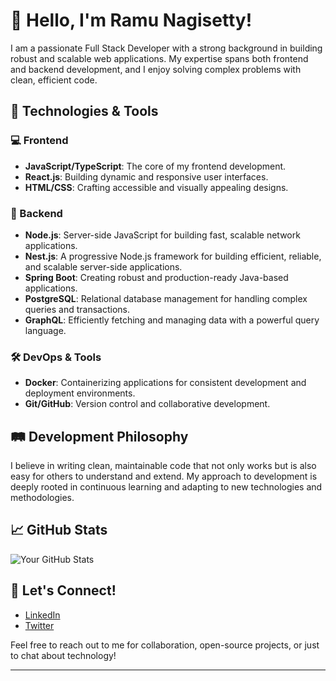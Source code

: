 # 👋 Hello, I'm Ramu Nagisetty!

I am a passionate Full Stack Developer with a strong background in building robust and scalable web applications. My expertise spans both frontend and backend development, and I enjoy solving complex problems with clean, efficient code.

## 🚀 Technologies & Tools

### 💻 Frontend
- **JavaScript/TypeScript**: The core of my frontend development.
- **React.js**: Building dynamic and responsive user interfaces.
- **HTML/CSS**: Crafting accessible and visually appealing designs.


### 🔧 Backend
- **Node.js**: Server-side JavaScript for building fast, scalable network applications.
- **Nest.js**: A progressive Node.js framework for building efficient, reliable, and scalable server-side applications.
- **Spring Boot**: Creating robust and production-ready Java-based applications.
- **PostgreSQL**: Relational database management for handling complex queries and transactions.
- **GraphQL**: Efficiently fetching and managing data with a powerful query language.

### 🛠 DevOps & Tools
- **Docker**: Containerizing applications for consistent development and deployment environments.
- **Git/GitHub**: Version control and collaborative development.

## 🛤️ Development Philosophy

I believe in writing clean, maintainable code that not only works but is also easy for others to understand and extend. My approach to development is deeply rooted in continuous learning and adapting to new technologies and methodologies.

## 📈 GitHub Stats

![Your GitHub Stats](https://github-readme-stats.vercel.app/api?username=nagisettyramu&show_icons=true&hide_border=true&count_private=true&theme=dark)

## 💬 Let's Connect!

- [LinkedIn](https://www.linkedin.com/in/ramu-nagisetty/)
- [Twitter](https://x.com/RamuNagisetty)

Feel free to reach out to me for collaboration, open-source projects, or just to chat about technology!

---


